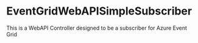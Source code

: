 # EventGridWebAPISimpleSubscriber
This is a WebAPI Controller designed to be a subscriber for Azure Event Grid
